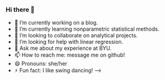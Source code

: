 ### Hi there 👋

- 🔭 I’m currently working on a blog.
- 🌱 I’m currently learning nonparametric statistical methods.
- 👯 I’m looking to collaborate on analytical projects.
- 🤔 I’m looking for help with linear regression.
- 💬 Ask me about my experience at BYU.
- 📫 How to reach me: message me on github!
- 😄 Pronouns: she/her
- ⚡ Fun fact: I like swing dancing!
-->
